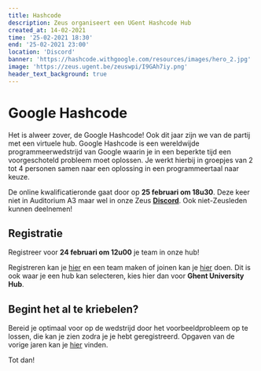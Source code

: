 ```yaml
---
title: Hashcode
description: Zeus organiseert een UGent Hashcode Hub
created_at: 14-02-2021
time: '25-02-2021 18:30'
end: '25-02-2021 23:00'
location: 'Discord'
banner: 'https://hashcode.withgoogle.com/resources/images/hero_2.jpg'
image: 'https://zeus.ugent.be/zeuswpi/I9GAh7iy.png'
header_text_background: true
---
```


# Google Hashcode

Het is alweer zover, de Google Hashcode! Ook dit jaar zijn we van de partij met een virtuele hub. Google Hashcode is een wereldwijde programmeerwedstrijd van Google waarin je in een beperkte tijd een voorgeschoteld probleem moet oplossen. Je werkt hierbij in groepjes van 2 tot 4 personen samen naar een oplossing in een programmeertaal naar keuze.

De online kwalificatieronde gaat door op **25 februari om 18u30**. Deze keer niet in Auditorium A3 maar wel in onze Zeus [**Discord**](https://discord.gg/qWAPHbE). Ook niet-Zeusleden kunnen deelnemen!

## Registratie

Registreer voor **24 februari om 12u00** je team in onze hub!

Registreren kan je [hier](https://codingcompetitions.withgoogle.com/hashcode/) en een team maken of joinen kan je [hier](https://hashcodejudge.withgoogle.com/#/home) doen. Dit is ook waar je een hub kan selecteren, kies hier dan voor **Ghent University Hub**.

## Begint het al te kriebelen?

Bereid je optimaal voor op de wedstrijd door het voorbeeldprobleem op te lossen, die kan je zien zodra je je hebt geregistreerd. Opgaven van de vorige jaren kan je [hier](https://codingcompetitions.withgoogle.com/hashcode/archive) vinden.

Tot dan!
